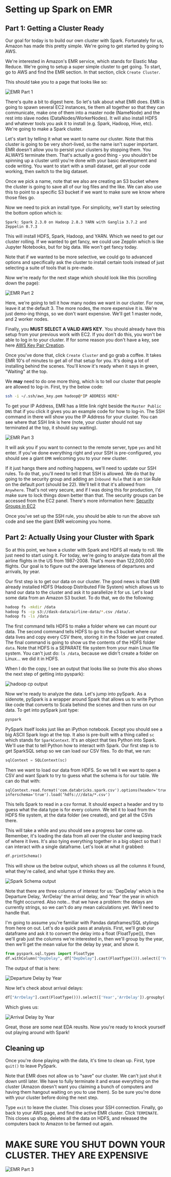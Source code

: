 # Setting up Spark on EMR

## Part 1: Getting a Cluster Ready

Our goal for today is to build our own cluster with Spark. Fortunately for us,
Amazon has made this pretty simple. We're going to get started by going to
AWS.

We're interested in Amazon's EMR service, which stands for Elastic Map Reduce.
We're going to setup a super simple cluster to get going. To start, go to AWS
and find the EMR section. In that section, click `Create Cluster`.

This should take you to a page that looks like so:

![EMR Part 1](images/aws_emr_top.png)

There's quite a bit to digest here. So let's talk about what EMR does. EMR is
going to spawn several EC2 instances, tie them all together so that they can
communicate, make one of them into a master node (NameNode) and the rest into
slave nodes (DataNodes/WorkerNodes). It will also install HDFS and whatever
tools you ask it to install (e.g. Spark, Hadoop, Hive, etc). We're going to make a Spark cluster.

Let's start by telling it what we want to name our cluster. Note that this
cluster is going to be very short-lived, so the name isn't super important. EMR doesn't allow you to persist your
clusters by stopping them. You ALWAYS terminate them. That's actually a good
thing - you shouldn't be spinning up a cluster until you're done with your
basic development and code writing. You want to start with a small dataset,
get all your code working, then switch to the big dataset.

Once we pick a name, note that we also are creating an S3 bucket where the
cluster is going to save all of our log files and the like. We can also use
this to point to a specific S3 bucket if we want to make sure we know where
those files go.

Now we need to pick an install type. For simplicity, we'll start by selecting
the bottom option which is:

`Spark: Spark 2.3.0 on Hadoop 2.8.3 YARN with Ganglia 3.7.2 and Zeppelin
0.7.3`

This will install HDFS, Spark, Hadoop, and YARN. Which we need to get our
cluster rolling. If we wanted to get fancy, we could use Zepplin which is like
Jupyter Notebooks, but for big data. We won't get fancy today.

Note that if we wanted to be more selective, we could go to advanced options
and specifically ask the cluster to install certain tools instead of just
selecting a suite of tools that is pre-made.

Now we're ready for the next stage which should look like this (scrolling down
the page):

![EMR Part 2](images/aws_emr_bottom.png)

Here, we're going to tell it how many nodes we want in our cluster. For now,
leave it at the default 3. The more nodes, the more expensive it is. We're
just demo-ing things, so we don't want expensive. We'll get 1 master node, and
2 worker nodes.

Finally, you **MUST SELECT A VALID AWS KEY**. You should already have this
setup from your previous work with EC2. If you don't do this, you won't be
able to log in to your cluster. If for some reason you don't have a key, see
here [AWS Key Pair
Creation](https://docs.aws.amazon.com/AWSEC2/latest/UserGuide/ec2-key-pairs.html).

Once you've done that, click `Create Cluster` and go grab a coffee. It takes
EMR 10's of minutes to get all of that setup for you. It's doing a lot of
installing behind the scenes. You'll know it's ready when it says in green,
"Waiting" at the top.

We **may** need to do one more thing, which is to tell our cluster that people are
allowed to log-in. First, try the below code:

```bash
ssh -i ~/.ssh/aws_key.pem hadoop@*IP ADDRESS HERE*
```

To get your IP Address, EMR has a little link right beside the `Master Public DNS` that if you click it
gives you an example code for how to log-in. The SSH command in there will
show you the IP Address for your cluster. You can see where that SSH link is
here (note, your cluster should not say terminated at the top, it should say
waiting).

![EMR Part 3](images/amazon_ssh.png)

It will ask you if you want to connect to the remote server, type `yes` and
hit enter. If you've done everything right and your SSH is pre-configured, you should see a giant `EMR`
welcoming you to your new cluster.

If it just hangs there and nothing happens, we'll need to update our SSH
rules. To do that, you'll need to tell it that SSH is allowed. We
do that by going to the security group and adding an `Inbound Rule` that is an
`SSH` Rule on the default port (should be 22).  We'll tell it that it's
allowed from `Anywhere`. That's not very secure, and if I was doing this for
production, I'd make sure to lock things down better than that. The security
groups can be accessed from the EC2 panel. There's more information here:
[Security Groups in
EC2](https://docs.aws.amazon.com/AWSEC2/latest/UserGuide/using-network-security.html)

Once you've set up the SSH rule, you should be able to run the above ssh code
and see the giant EMR welcoming you home.

## Part 2: Actually Using your Cluster with Spark

So at this point, we have a cluster with Spark and HDFS all ready to roll. We
just need to start using it. For today, we're going to analyze data from all
the airline flights in the US from 1987-2008. That's more than 122,000,000
flights. Our goal is to figure out the average lateness of departures and
arrivals, by year.

Our first step is to get our data on our cluster. The good news is that EMR
already installed HDFS (Hadoop Distributed File System) which allows us to
hand our data to the cluster and ask it to parallelize it for us. Let's load
some data from an Amazon S3 bucket. To do that, we do the following:

```bash
hadoop fs -mkdir /data
hadoop fs -cp s3://dask-data/airline-data/*.csv /data/.
hadoop fs -ls /data
```

The first command tells HDFS to make a folder where we can mount our data. The
second command tells HDFS to go to the s3 bucket where our data lives and copy
every CSV there, storing it in the folder we just created. The final command
is going to show us the contents of the HDFS folder `data`. Note that HDFS is
a SEPARATE file system from your main Linux file system. You can't just do:
`ls /data`, because we didn't create a folder on Linux... we did it in HDFS.

When I do the copy, I see an output that looks like so (note this also shows
the next step of getting into pyspark):

![hadoop cp output](images/data_load_pyspark.png)

Now we're ready to analyze the data. Let's jump into pySpark. As a sidenote,
pySpark is a wrapper around Spark that allows us to write Python like code
that converts to Scala behind the scenes and then runs on our data. To get
into pySpark just type:

```bash
pyspark
```

PySpark itself looks just like an iPython notebook. Except you should see a
big ASCII Spark logo at the top. It also is pre-built with a thing called `sc`
which stands for `SparkContext`. It's an object that ties Python into Spark.
We'll use that to tell Python how to interact with Spark. Our first step is to
get SparkSQL setup so we can load our CSV files. To do that, we run:

```python
sqlContext = SQLContext(sc)
```

Then we want to load our data from HDFS. So we tell it we want to open a CSV
and want Spark to try to guess what the schema is for our table. We can do
that with:

```
sqlContext.read.format('com.databricks.spark.csv').options(header='true', inferschema='true').load(‘hdfs:///data/*.csv')
```

This tells Spark to read in a csv format. It should expect a header and try to
guess what the data type is for every column. We tell it to load from the HDFS
file system, at the data folder (we created), and get all the CSVs there.

This will take a while and you should see a progress bar come up. Remember,
it's loading the data from all over the cluster and keeping track of where it
lives. It's also tying everything together in a big object so that I can
interact with a single dataframe. Let's look at what it grabbed:

```python
df.printSchema()
```

This will show us the below output, which shows us all the columns it found,
what they're called, and what type it thinks they are.

![Spark Schema output](images/spark_schema.png)

Note that there are three columns of interest for us: 'DepDelay' which is the
Departure Delay, 'ArrDelay' the arrival delay, and 'Year' the year in which
the flight occurred. Also note... that we have a problem: the delays are
currently strings, so we can't do any mean calculations yet. We'll need to handle that.

I'm going to assume you're familiar with Pandas dataframes/SQL stylings from
here on out. Let's do a quick pass at analysis. First, we'll grab our
dataframe and ask it to convert the delay into a float (FloatType()), then
we'll grab just the columns we're interested in, then we'll group by the year,
then we'll get the mean value for the delay by year, and show it.

```python
from pyspark.sql.types import FloatType
df.withColumn("DepDelay", df["DepDelay"].cast(FloatType())).select(['Year','DepDelay']).groupby('Year').mean().orderBy('Year').show(50)
```

The output of that is here:

![Departure Delay by Year](images/departure_delays.png)

Now let's check about arrival delays:

```python
df["ArrDelay"].cast(FloatType())).select(['Year','ArrDelay']).groupby('Year').mean().orderBy('Year').show(50)
```

Which gives us:

![Arrival Delay by Year](images/arrival_delays.png)

Great, those are some neat EDA reuslts. Now you're ready to knock yourself out playing around with Spark!

## Cleaning up

Once you're done playing with the data, it's time to clean up. First, type
`quit()` to leave PySpark.

Note that EMR does not allow us to "save" our cluster. We can't just shut it
down until later. We have to fully terminate it and erase everything on the
cluster (Amazon doesn't want you claiming a bunch of computers and having them
hangout waiting on you to use them). So be sure you're done with your cluster
before doing the next step.

Type `exit` to leave the cluster. This closes your SSH connection. Finally, go
back to your AWS page, and find the active EMR cluster. Click `TERMINATE`.
This closes up shop, deletes all the data on HDFS, and released the computers
back to Amazon to be farmed out again.

<h1>MAKE SURE YOU SHUT DOWN YOUR CLUSTER. THEY ARE EXPENSIVE</h1>


![EMR Part 3](images/amazon_ssh.png)
